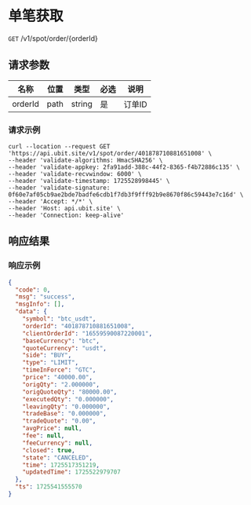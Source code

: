 # 单笔获取

`GET` /v1/spot/order/{orderId}


## 请求参数

| 名称      | 位置    | 类型     | 必选 | 说明   |
|---------|-------|--------|----|------|
| orderId | path  | string | 是  | 订单ID |

### 请求示例

```
curl --location --request GET 'https://api.ubit.site/v1/spot/order/401878710881651008' \
--header 'validate-algorithms: HmacSHA256' \
--header 'validate-appkey: 2fa91add-388c-44f2-8365-f4b72886c135' \
--header 'validate-recvwindow: 6000' \
--header 'validate-timestamp: 1725528998445' \
--header 'validate-signature: 0f60e7af05cb9ae2bde7badfe6cdb1f7db3f9fff92b9e8670f86c59443e7c16d' \
--header 'Accept: */*' \
--header 'Host: api.ubit.site' \
--header 'Connection: keep-alive'
```

## 响应结果

### 响应示例

```json
{
  "code": 0,
  "msg": "success",
  "msgInfo": [],
  "data": {
    "symbol": "btc_usdt",
    "orderId": "401878710881651008",
    "clientOrderId": "16559590087220001",
    "baseCurrency": "btc",
    "quoteCurrency": "usdt",
    "side": "BUY",
    "type": "LIMIT",
    "timeInForce": "GTC",
    "price": "40000.00",
    "origQty": "2.000000",
    "origQuoteQty": "80000.00",
    "executedQty": "0.000000",
    "leavingQty": "0.000000",
    "tradeBase": "0.000000",
    "tradeQuote": "0.00",
    "avgPrice": null,
    "fee": null,
    "feeCurrency": null,
    "closed": true,
    "state": "CANCELED",
    "time": 1725517351219,
    "updatedTime": 1725522979707
  },
  "ts": 1725541555570
}
```

